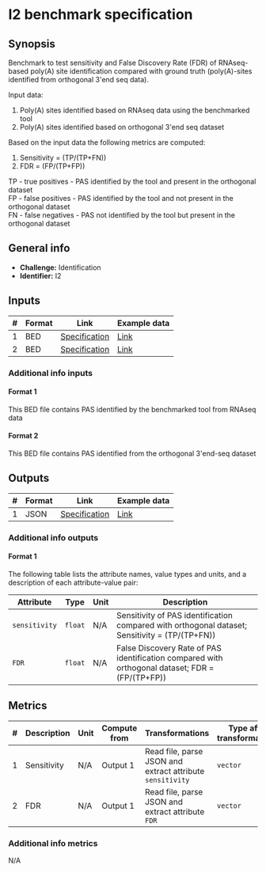# I2 benchmark specification

## Synopsis

Benchmark to test sensitivity and False Discovery Rate (FDR) of RNAseq-based poly(A) site identification compared with ground truth (poly(A)-sites identified from orthogonal 3'end seq data).

Input data:

1. Poly(A) sites identified based on RNAseq data using the benchmarked tool
2. Poly(A) sites identified based on orthogonal 3'end seq dataset

Based on the input data the following metrics are computed:

1. Sensitivity = (TP/(TP+FN))
2. FDR = (FP/(TP+FP))

TP - true positives - PAS identified by the tool and present in the orthogonal dataset  
FP - false positives - PAS identified by the tool and not present in the orthogonal dataset  
FN - false negatives - PAS not identified by the tool but present in the orthogonal dataset

## General info

* **Challenge:** Identification
* **Identifier:** I2

## Inputs

| # | Format | Link | Example data |
  | --- | --- | --- | --- |
  | 1 | BED | [Specification][spec-bed] | [Link][in1] |
  | 2 | BED | [Specification][spec-bed] | [Link][in2] |

### Additional info inputs
  
#### Format 1

This BED file contains PAS identified by the benchmarked tool from RNAseq data

#### Format 2

This BED file contains PAS identified from the orthogonal 3'end-seq dataset

## Outputs

| # | Format | Link | Example data |
  | --- | --- | --- | --- |
  | 1 | JSON | [Specification][spec-json] | [Link][out1] |
  
### Additional info outputs

#### Format 1
  
  The following table lists the attribute names, value types and units, and a
description of each attribute-value pair:
  
  | Attribute | Type | Unit | Description |
  | --- | --- | --- | --- |
  | `sensitivity` | `float` | N/A | Sensitivity of PAS identification compared with orthogonal dataset; Sensitivity = (TP/(TP+FN)) |
  | `FDR` | `float` | N/A | False Discovery Rate of PAS identification compared with orthogonal dataset; FDR = (FP/(TP+FP)) |
  
## Metrics
  
  | # | Description | Unit | Compute from | Transformations | Type after transformations | Additional comments |
  | --- | --- | --- | --- | --- | --- | --- |
  | 1 | Sensitivity | N/A | Output 1 | Read file, parse JSON and extract attribute `sensitivity` | `vector` | N/A |
  | 2 | FDR | N/A | Output 1 | Read file, parse JSON and extract attribute `FDR` | `vector` | N/A |
  
### Additional info metrics
  
  N/A

[//]: # (References)
  
  [in1]: ./example_files/input1.bed
[in2]: ./example_files/input2.bed
[out1]: ./example_files/output1.json
[spec-json]: <https://www.ecma-international.org/publications-and-standards/standards/ecma-404/>
  [spec-bed]: <https://genome.ucsc.edu/FAQ/FAQformat.html#format1>
  